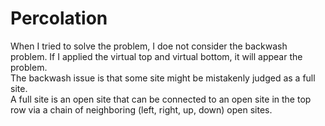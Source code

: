 # Percolation
When I tried to solve the problem, I doe not consider the backwash problem. 
If I applied the virtual top and virtual bottom, it will appear the problem.  
The backwash issue is that some site might be mistakenly judged as a full site.     
A full site is an open site that can be connected to an open site in the top row via a chain of neighboring (left, right, up, down) open sites.
